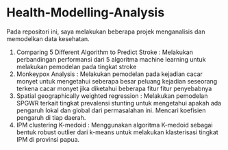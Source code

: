 # Health-Modelling-Analysis
Pada repositori ini, saya melakukan beberapa projek menganalisis dan memodelkan data kesehatan.

1. Comparing 5 Different Algorithm to Predict Stroke : Melakukan perbandingan performansi dari 5 algoritma machine learning
                                                       untuk melakukan pemodelan pada tingkat stroke
2. Monkeypox Analysis :  Melakukan pemodelan pada kejadian cacar monyet untuk mengetahui seberapa besar peluang kejadian seseorang terkena cacar
                         monyet jika diketahui beberapa fitur fitur penyebabnya
3. Spatial geographically weighted regression : Melakukan pemodelan SPGWR terkait tingkat prevalensi stunting untuk mengetahui apakah ada pengaruh lokal dan global dari
                                                permasalahan ini. Mencari koefisien pengaruh di tiap daerah.
4. IPM clustering K-medoid : Menggunakan algoritma K-medoid sebagai bentuk robust outlier dari k-means untuk melakukan klasterisasi tingkat IPM di provinsi papua.  
